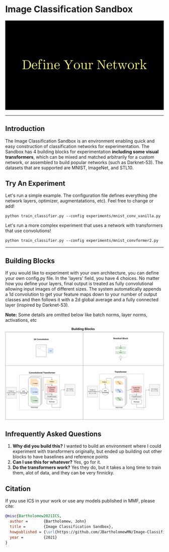 
# Image Classification Sandbox

<img src="misc/images/readme_gif.gif" width="750"/>

---

## Introduction

The Image Classification Sandbox is an environment enabling quick and easy construction of classification networks for experimentation. The Sandbox has 4 building blocks for experimentation __including some visual transformers__, which can be mixed and matched arbitrarily for a custom network, or assembled to build popular networks (such as Darknet-53). The datasets that are supported are MNIST, ImageNet, and STL10. 

## Try An Experiment

Let's run a simple example. The configuration file defines everything (the network layers, optimizer, augmentatations, etc). Feel free to change or add!
```
python train_classifier.py --config experiments/mnist_conv_vanilla.py
```

Let's run a more complex experiment that uses a network with transformers that use convolutions!
```
python train_classifier.py --config experiments/mnist_convformer2.py
```

---
## Building Blocks

If you would like to experiment with your own architecture, you can define your own config.py file. In the 'layers' field, you have 4 choices. No matter how you define your layers, final output is treated as fully convolutional allowing input images of different sizes. The system automatically appends a 1d convolution to get your feature maps down to your number of output classes and then follows it with a 2d global average and a fully connected layer (inspired by Darknet-53).

__Note:__ Some details are omitted below like batch norms, layer norms, activations, etc

<img src="misc/images/building_blocks.png" width="750"/>

## Infrequently Asked Questions

1. __Why did you build this?__ I wanted to build an environment where I could experiment with transformers originally, but ended up building out other blocks to have baselines and reference points
2. __Can I use this for whatever?__ Yes, go for it.
3. __Do the transformers work?__ Yes they do, but it takes a long time to train them, alot of data, and they can be very finnicky. 


## Citation

If you use ICS in your work or use any models published in MMF, please cite:

```bibtex
@misc{Bartholomew2021ICS,
  author =       {Bartholomew, John}
  title =        {Image Classification Sandbox},
  howpublished = {\url{https://github.com/JBartholomewMN/Image-Classification-Sandbox}},
  year =         {2021}
}
``
